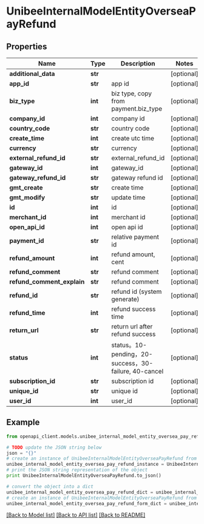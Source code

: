 # UnibeeInternalModelEntityOverseaPayRefund


## Properties

Name | Type | Description | Notes
------------ | ------------- | ------------- | -------------
**additional_data** | **str** |  | [optional] 
**app_id** | **str** | app id | [optional] 
**biz_type** | **int** | biz type, copy from payment.biz_type | [optional] 
**company_id** | **int** | company id | [optional] 
**country_code** | **str** | country code | [optional] 
**create_time** | **int** | create utc time | [optional] 
**currency** | **str** | currency | [optional] 
**external_refund_id** | **str** | external_refund_id | [optional] 
**gateway_id** | **int** | gateway_id | [optional] 
**gateway_refund_id** | **str** | gateway refund id | [optional] 
**gmt_create** | **str** | create time | [optional] 
**gmt_modify** | **str** | update time | [optional] 
**id** | **int** | id | [optional] 
**merchant_id** | **int** | merchant id | [optional] 
**open_api_id** | **int** | open api id | [optional] 
**payment_id** | **str** | relative payment id | [optional] 
**refund_amount** | **int** | refund amount, cent | [optional] 
**refund_comment** | **str** | refund comment | [optional] 
**refund_comment_explain** | **str** | refund comment | [optional] 
**refund_id** | **str** | refund id (system generate) | [optional] 
**refund_time** | **int** | refund success time | [optional] 
**return_url** | **str** | return url after refund success | [optional] 
**status** | **int** | status。10-pending，20-success，30-failure, 40-cancel | [optional] 
**subscription_id** | **str** | subscription id | [optional] 
**unique_id** | **str** | unique id | [optional] 
**user_id** | **int** | user_id | [optional] 

## Example

```python
from openapi_client.models.unibee_internal_model_entity_oversea_pay_refund import UnibeeInternalModelEntityOverseaPayRefund

# TODO update the JSON string below
json = "{}"
# create an instance of UnibeeInternalModelEntityOverseaPayRefund from a JSON string
unibee_internal_model_entity_oversea_pay_refund_instance = UnibeeInternalModelEntityOverseaPayRefund.from_json(json)
# print the JSON string representation of the object
print UnibeeInternalModelEntityOverseaPayRefund.to_json()

# convert the object into a dict
unibee_internal_model_entity_oversea_pay_refund_dict = unibee_internal_model_entity_oversea_pay_refund_instance.to_dict()
# create an instance of UnibeeInternalModelEntityOverseaPayRefund from a dict
unibee_internal_model_entity_oversea_pay_refund_form_dict = unibee_internal_model_entity_oversea_pay_refund.from_dict(unibee_internal_model_entity_oversea_pay_refund_dict)
```
[[Back to Model list]](../README.md#documentation-for-models) [[Back to API list]](../README.md#documentation-for-api-endpoints) [[Back to README]](../README.md)


